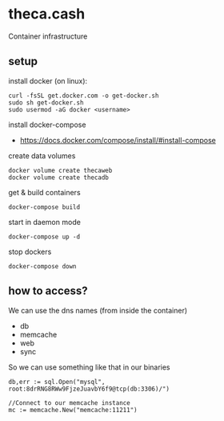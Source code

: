 # theca.cash
Container infrastructure

## setup

install docker (on linux):
```
curl -fsSL get.docker.com -o get-docker.sh
sudo sh get-docker.sh
sudo usermod -aG docker <username> 
```

install docker-compose
* https://docs.docker.com/compose/install/#install-compose

create data volumes
```
docker volume create thecaweb
docker volume create thecadb
```

get & build containers
```
docker-compose build
```
start in daemon mode
```
docker-compose up -d
```

stop dockers
```
docker-compose down
```

## how to access?

We can use the dns names (from inside the container)

* db
* memcache
* web
* sync 

So we can use something like that in our binaries
```
db,err := sql.Open("mysql", root:8drRNG8RWw9FjzeJuavbY6f9@tcp(db:3306)/")

//Connect to our memcache instance
mc := memcache.New("memcache:11211")
```
